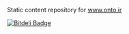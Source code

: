 Static content repository for www.onto.ir


[![Bitdeli Badge](https://d2weczhvl823v0.cloudfront.net/morteza/onto_dot_ir/trend.png)](https://bitdeli.com/free "Bitdeli Badge")

